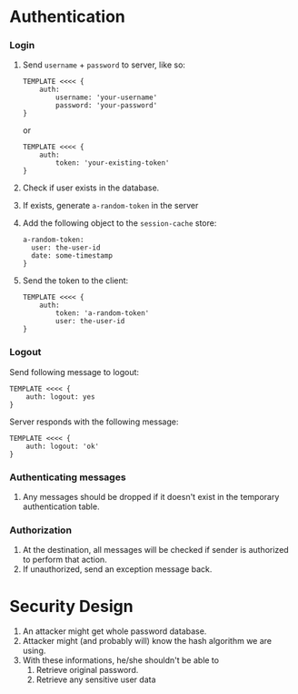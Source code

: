 # Authentication

### Login

1. Send `username` + `password` to server, like so: 

    ```ls 
    TEMPLATE <<<< {
        auth: 
            username: 'your-username'
            password: 'your-password'
    }
    ```
    or 
    ```ls 
    TEMPLATE <<<< {
        auth: 
            token: 'your-existing-token'
    }
    ```
2. Check if user exists in the database. 
2. If exists, generate `a-random-token` in the server 
3. Add the following object to the `session-cache` store:
    ```ls
    a-random-token:
      user: the-user-id 
      date: some-timestamp
    }
    ``` 
    
4. Send the token to the client: 
    ```ls 
    TEMPLATE <<<< {
        auth: 
            token: 'a-random-token'
            user: the-user-id 
    }
    ```

### Logout 

Send following message to logout: 

```ls 
TEMPLATE <<<< {
    auth: logout: yes 
}
```

Server responds with the following message: 

```ls 
TEMPLATE <<<< {
    auth: logout: 'ok' 
}
```


### Authenticating messages 

1. Any messages should be dropped if it doesn't exist in the temporary authentication table. 

### Authorization 

1. At the destination, all messages will be checked if sender is authorized to perform that action. 
2. If unauthorized, send an exception message back. 


# Security Design 

1. An attacker might get whole password database. 
2. Attacker might (and probably will) know the hash algorithm we are using. 
3. With these informations, he/she shouldn't be able to 
   1. Retrieve original password.
   2. Retrieve any sensitive user data
